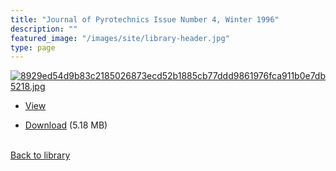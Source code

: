 ```yaml
---
title: "Journal of Pyrotechnics Issue Number 4, Winter 1996"
description: ""
featured_image: "/images/site/library-header.jpg"
type: page
---
```


<a href="https://drive.google.com/uc?export=view&id=1K-MrmZKayBroQqwiKpoJF-HgGGfojaSv" target="_blank">![8929ed54d9b83c2185026873ecd52b1885cb77ddd9861976fca911b0e7db5218.jpg](/images/library/8929ed54d9b83c2185026873ecd52b1885cb77ddd9861976fca911b0e7db5218.jpg)</a>
* <a href="https://drive.google.com/uc?export=view&id=1K-MrmZKayBroQqwiKpoJF-HgGGfojaSv" target="_blank">View</a>

* [Download](https://drive.google.com/uc?export=download&id=1K-MrmZKayBroQqwiKpoJF-HgGGfojaSv) (5.18 MB)

<br />[Back to library](/library/)
